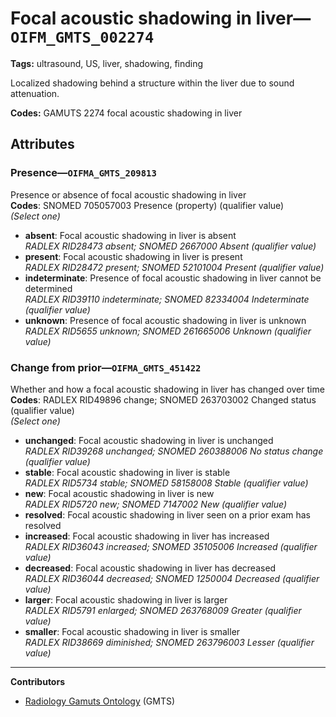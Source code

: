 # Focal acoustic shadowing in liver—`OIFM_GMTS_002274`

**Tags:** ultrasound, US, liver, shadowing, finding

Localized shadowing behind a structure within the liver due to sound attenuation.

**Codes:** GAMUTS 2274 focal acoustic shadowing in liver

## Attributes

### Presence—`OIFMA_GMTS_209813`

Presence or absence of focal acoustic shadowing in liver  
**Codes**: SNOMED 705057003 Presence (property) (qualifier value)  
*(Select one)*

- **absent**: Focal acoustic shadowing in liver is absent  
_RADLEX RID28473 absent; SNOMED 2667000 Absent (qualifier value)_
- **present**: Focal acoustic shadowing in liver is present  
_RADLEX RID28472 present; SNOMED 52101004 Present (qualifier value)_
- **indeterminate**: Presence of focal acoustic shadowing in liver cannot be determined  
_RADLEX RID39110 indeterminate; SNOMED 82334004 Indeterminate (qualifier value)_
- **unknown**: Presence of focal acoustic shadowing in liver is unknown  
_RADLEX RID5655 unknown; SNOMED 261665006 Unknown (qualifier value)_

### Change from prior—`OIFMA_GMTS_451422`

Whether and how a focal acoustic shadowing in liver has changed over time  
**Codes**: RADLEX RID49896 change; SNOMED 263703002 Changed status (qualifier value)  
*(Select one)*

- **unchanged**: Focal acoustic shadowing in liver is unchanged  
_RADLEX RID39268 unchanged; SNOMED 260388006 No status change (qualifier value)_
- **stable**: Focal acoustic shadowing in liver is stable  
_RADLEX RID5734 stable; SNOMED 58158008 Stable (qualifier value)_
- **new**: Focal acoustic shadowing in liver is new  
_RADLEX RID5720 new; SNOMED 7147002 New (qualifier value)_
- **resolved**: Focal acoustic shadowing in liver seen on a prior exam has resolved  
- **increased**: Focal acoustic shadowing in liver has increased  
_RADLEX RID36043 increased; SNOMED 35105006 Increased (qualifier value)_
- **decreased**: Focal acoustic shadowing in liver has decreased  
_RADLEX RID36044 decreased; SNOMED 1250004 Decreased (qualifier value)_
- **larger**: Focal acoustic shadowing in liver is larger  
_RADLEX RID5791 enlarged; SNOMED 263768009 Greater (qualifier value)_
- **smaller**: Focal acoustic shadowing in liver is smaller  
_RADLEX RID38669 diminished; SNOMED 263796003 Lesser (qualifier value)_

---

**Contributors**

- [Radiology Gamuts Ontology](https://gamuts.net/) (GMTS)